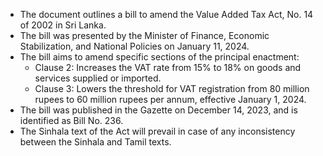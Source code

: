 - The document outlines a bill to amend the Value Added Tax Act, No. 14 of 2002 in Sri Lanka.
- The bill was presented by the Minister of Finance, Economic Stabilization, and National Policies on January 11, 2024.
- The bill aims to amend specific sections of the principal enactment:
  - Clause 2: Increases the VAT rate from 15% to 18% on goods and services supplied or imported.
  - Clause 3: Lowers the threshold for VAT registration from 80 million rupees to 60 million rupees per annum, effective January 1, 2024.
- The bill was published in the Gazette on December 14, 2023, and is identified as Bill No. 236.
- The Sinhala text of the Act will prevail in case of any inconsistency between the Sinhala and Tamil texts.